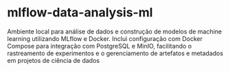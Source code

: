 # mlflow-data-analysis-ml
Ambiente local para análise de dados e construção de modelos de machine learning utilizando MLflow e Docker. Inclui configuração com Docker Compose para integração com PostgreSQL e MinIO, facilitando o rastreamento de experimentos e o gerenciamento de artefatos e metadados em projetos de ciência de dados
